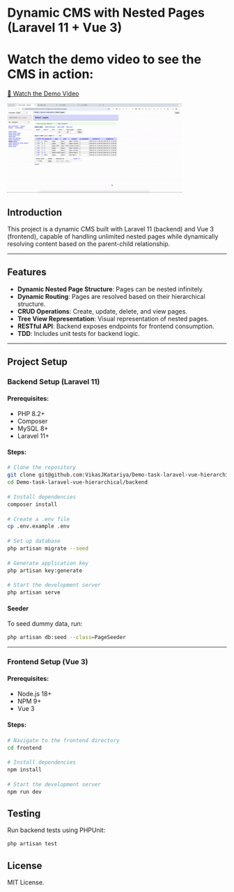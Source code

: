 # Dynamic CMS with Nested Pages (Laravel 11 + Vue 3)

# Watch the demo video to see the CMS in action:
[🎥 Watch the Demo Video](./laravel-vue-tree-demo.mov)

[![Watch the Demo Video](./laravel-vue-tree-demo1.gif)](./laravel-vue-tree-demo.mov)



## Introduction
This project is a dynamic CMS built with Laravel 11 (backend) and Vue 3 (frontend), capable of handling unlimited nested pages while dynamically resolving content based on the parent-child relationship.

---

## Features
- **Dynamic Nested Page Structure**: Pages can be nested infinitely.
- **Dynamic Routing**: Pages are resolved based on their hierarchical structure.
- **CRUD Operations**: Create, update, delete, and view pages.
- **Tree View Representation**: Visual representation of nested pages.
- **RESTful API**: Backend exposes endpoints for frontend consumption.
- **TDD**: Includes unit tests for backend logic.

---

## Project Setup

### Backend Setup (Laravel 11)

#### Prerequisites:
- PHP 8.2+
- Composer
- MySQL 8+
- Laravel 11+

#### Steps:
```bash
# Clone the repository
git clone git@github.com:VikasJKatariya/Demo-task-laravel-vue-hierarchical.git
cd Demo-task-laravel-vue-hierarchical/backend

# Install dependencies
composer install

# Create a .env file
cp .env.example .env

# Set up database
php artisan migrate --seed

# Generate application key
php artisan key:generate

# Start the development server
php artisan serve
```

#### Seeder
To seed dummy data, run:
```bash
php artisan db:seed --class=PageSeeder
```

---

### Frontend Setup (Vue 3)

#### Prerequisites:
- Node.js 18+
- NPM 9+
- Vue 3

#### Steps:
```bash
# Navigate to the frontend directory
cd frontend

# Install dependencies
npm install

# Start the development server
npm run dev
```


## Testing
Run backend tests using PHPUnit:
```bash
php artisan test
```


## License
MIT License.

